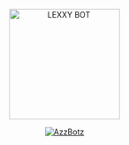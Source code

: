<p align="center">
<img src="https://media.tenor.com/images/e15cb1453a09e25bab41116d930329bf/tenor.gif" alt="LEXXY BOT" width="200"/>

<p align="center">
    <a href="http://Wa.me/62859194145686">
        <img
            src="https://readme-typing-svg.herokuapp.com?size=15&width=280&lines=Tetap+Putus+Asa+By+Azz+Botz+🔥"
            alt="AzzBotz"
        />
    </a>
</p>
